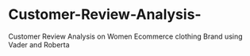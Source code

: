 # Customer-Review-Analysis-
Customer Review Analysis on Women Ecommerce clothing Brand using Vader and Roberta
